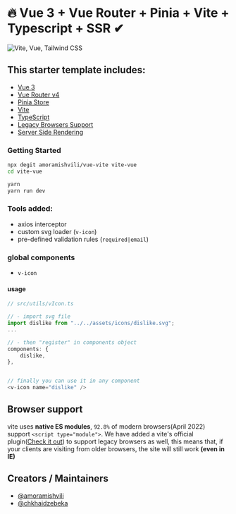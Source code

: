# 🔥 Vue 3 + Vue Router + Pinia + Vite + Typescript + SSR ✔

![Vite, Vue, Tailwind CSS](http://svgur.com/i/fs4.svg)

## This starter template includes:

- [Vue 3](https://vuejs.org/guide/introduction.html)
- [Vue Router v4](https://github.com/vuejs/router)
- [Pinia Store](https://pinia.vuejs.org/introduction.html)
- [Vite](https://vitejs.dev/guide/)
- [TypeScript](https://www.typescriptlang.org/)
- [Legacy Browsers Support](https://www.npmjs.com/package/@vitejs/plugin-legacy)
- [Server Side Rendering]()

### Getting Started

```bash
npx degit amoramishvili/vue-vite vite-vue
cd vite-vue
```

```bash
yarn
yarn run dev
```

### Tools added:

- axios interceptor
- custom svg loader (`v-icon`)
- pre-defined validation rules (`required|email`)

### global components

- `v-icon`

#### usage

```typescript
// src/utils/vIcon.ts

// - import svg file
import dislike from "../../assets/icons/dislike.svg";
...

// - then "register" in components object
components: {
    dislike,
},


// finally you can use it in any component
<v-icon name="dislike" />
```

## Browser support

vite uses **native ES modules**, `92.8%` of modern browsers(April 2022) support `<script type="module">`. We have added a vite's official plugin([Check it out](https://www.npmjs.com/package/@vitejs/plugin-legacy)) to support legacy browsers as well, this means that, if your clients are visiting from older browsers, the site will still work **(even in IE)**

## Creators / Maintainers

- [@amoramishvili](https://github.com/amoramishvili)
- [@chkhaidzebeka](https://github.com/chkhaidzebeka)
